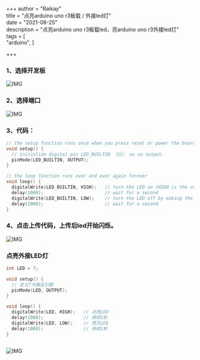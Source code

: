 +++
author = "Raikay"  
title = "点亮arduino uno r3板载 / 外接led灯"  
date = "2021-08-25"  
description = "点亮arduino uno r3板载led，亮arduino uno r3外接led灯"  
tags = [  
    "arduino", 
]  

+++

### 1、选择开发板

![IMG](https://raikay.coding.net/p/code/d/m1/git/raw/master/2021/08/25/20210825223147.png)

### 2、选择端口

![IMG](https://raikay.coding.net/p/code/d/m1/git/raw/master/2021/08/25/20210825223319.png)

### 3、代码：

```c++
// the setup function runs once when you press reset or power the board
void setup() {
  // initialize digital pin LED_BUILTIN （13） as an output.
  pinMode(LED_BUILTIN, OUTPUT);
}

// the loop function runs over and over again forever
void loop() {
  digitalWrite(LED_BUILTIN, HIGH);   // turn the LED on (HIGH is the voltage level)
  delay(1000);                       // wait for a second
  digitalWrite(LED_BUILTIN, LOW);    // turn the LED off by making the voltage LOW
  delay(1000);                       // wait for a second
}
```

### 4、点击上传代码，上传后led开始闪烁。

![IMG](https://raikay.coding.net/p/code/d/m1/git/raw/master/2021/08/25/20210825223850.png)

### 点亮外接LED灯

```c++
int LED = 7;

void setup() {               
  // 定义7为输出引脚
  pinMode(LED, OUTPUT);     
}

void loop() {
  digitalWrite(LED, HIGH);   // 点亮LED
  delay(1000);               // 持续1秒
  digitalWrite(LED, LOW);    // 熄灭LED
  delay(1000);               // 持续1秒
}
	
```
![IMG](https://raikay.coding.net/p/code/d/m1/git/raw/master/2021/09/18/20210918234932.jpg)